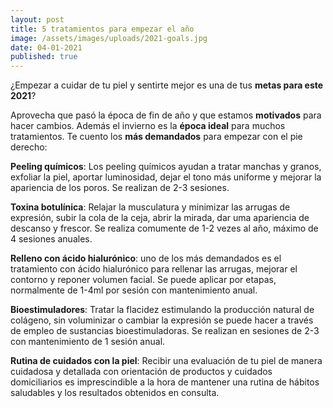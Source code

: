 ```yaml
---
layout: post
title: 5 tratamientos para empezar el año
image: /assets/images/uploads/2021-goals.jpg
date: 04-01-2021
published: true
---
```

¿Empezar a cuidar de tu piel y sentirte mejor es una de tus **metas para este 2021**?

Aprovecha que pasó la época de fin de año y que estamos **motivados** para hacer cambios. Además el invierno es la **época ideal** para muchos tratamientos. Te cuento los **más demandados** para empezar con el pie derecho:

**Peeling químicos**: Los peeling químicos ayudan a tratar manchas y granos, exfoliar la piel, aportar luminosidad, dejar el tono más uniforme y mejorar la apariencia de los poros. Se realizan de 2-3 sesiones. 

**Toxina botulínica**: Relajar la musculatura y minimizar las arrugas de expresión, subir la cola de la ceja, abrir la mirada, dar uma apariencia de descanso y frescor. Se realiza comumente de 1-2 vezes al año, máximo de 4 sesiones anuales. 

**Relleno con ácido hialurónico**: uno de los más demandados es el tratamiento con ácido hialurónico para rellenar las arrugas, mejorar el contorno y reponer volumen facial. Se puede aplicar por etapas, normalmente de 1-4ml por sesión con mantenimiento anual. 

**Bioestimuladores**: Tratar la flacidez estimulando la producción natural de colágeno, sin voluminizar o cambiar la expresión se puede hacer a través de empleo de sustancias bioestimuladoras. Se realizan en sesiones de 2-3 con mantenimiento de 1 sesión anual. 

**Rutina de cuidados con la piel**: Recibir una evaluación de tu piel de manera cuidadosa y detallada con orientación de productos y cuidados domiciliarios es imprescindible a la hora de mantener una rutina de hábitos saludables y los resultados obtenidos en consulta.